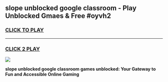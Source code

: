 
## slope unblocked google classroom - Play Unblocked Gmaes & Free #oyvh2
<h3>
<a href="https://news.freeplayer.one?title=slope_unblocked_google_classroom&ref=24F">CLICK TO PLAY</a></h3>
<hr>

<h3>
<a href="https://news.freeplayer.one?title=slope_unblocked_google_classroom&ref=24F">CLICK 2 PLAY</a>
  
</h3>

<a href="https://news.freeplayer.one?title=slope_unblocked_google_classroom&ref=24F/"><img src="https://clearcache.store/games.png"></a>


**slope unblocked google classroom games unblocked: Your Gateway to Fun and Accessible Online Gaming**
